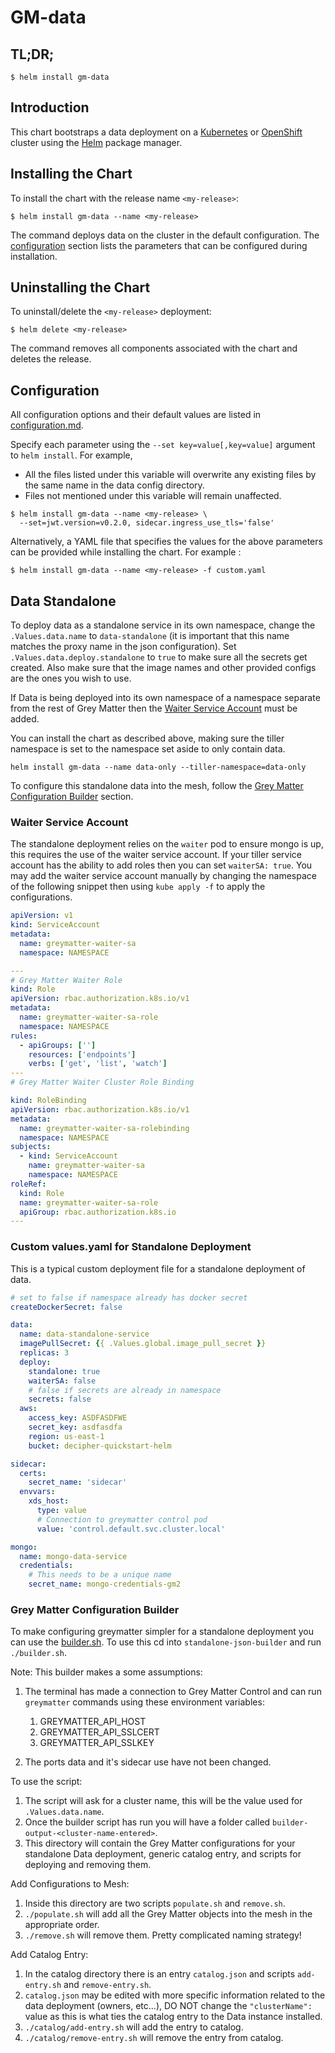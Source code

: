 # GM-data

## TL;DR;

```console
$ helm install gm-data
```

## Introduction

This chart bootstraps a data deployment on a [Kubernetes](http://kubernetes.io) or [OpenShift](https://www.openshift.com/) cluster using the [Helm](https://helm.sh) package manager.

## Installing the Chart

To install the chart with the release name `<my-release>`:

```console
$ helm install gm-data --name <my-release>
```

The command deploys data on the cluster in the default configuration. The [configuration](#configuration) section lists the parameters that can be configured during installation.

## Uninstalling the Chart

To uninstall/delete the `<my-release>` deployment:

```console
$ helm delete <my-release>
```

The command removes all components associated with the chart and deletes the release.

## Configuration

All configuration options and their default values are listed in [configuration.md](configuration.md).

Specify each parameter using the `--set key=value[,key=value]` argument to `helm install`. For example,

- All the files listed under this variable will overwrite any existing files by the same name in the data config directory.
- Files not mentioned under this variable will remain unaffected.

```console
$ helm install gm-data --name <my-release> \
  --set=jwt.version=v0.2.0, sidecar.ingress_use_tls='false'
```

Alternatively, a YAML file that specifies the values for the above parameters can be provided while installing the chart. For example :

```console
$ helm install gm-data --name <my-release> -f custom.yaml
```


## Data Standalone

To deploy data as a standalone service in its own namespace, change the `.Values.data.name` to `data-standalone` (it is important that this name matches the proxy name in the json configuration).  Set `.Values.data.deploy.standalone` to `true` to make sure all the secrets get created.  Also make sure that the image names and other provided configs are the ones you wish to use.

If Data is being deployed into its own namespace of a namespace separate from the rest of Grey Matter then the [Waiter Service Account](#Waiter-Service-Account) must be added.

You can install the chart as described above, making sure the tiller namespace is set to the namespace set aside to only contain data.

`helm install gm-data --name data-only --tiller-namespace=data-only`

To configure this standalone data into the mesh, follow the [Grey Matter Configuration Builder](#Grey-Matter-Configuration-Builder) section.

### Waiter Service Account

The standalone deployment relies on the `waiter` pod to ensure mongo is up, this requires the use of the waiter service account.  If your tiller service account has the ability to add roles then you can set `waiterSA: true`.  You may add the waiter service account manually by changing the namespace of the following snippet then using `kube apply -f` to apply the configurations.

```yaml
apiVersion: v1
kind: ServiceAccount
metadata:
  name: greymatter-waiter-sa
  namespace: NAMESPACE

---
# Grey Matter Waiter Role
kind: Role
apiVersion: rbac.authorization.k8s.io/v1
metadata:
  name: greymatter-waiter-sa-role
  namespace: NAMESPACE
rules:
  - apiGroups: ['']
    resources: ['endpoints']
    verbs: ['get', 'list', 'watch']
---
# Grey Matter Waiter Cluster Role Binding

kind: RoleBinding
apiVersion: rbac.authorization.k8s.io/v1
metadata:
  name: greymatter-waiter-sa-rolebinding
  namespace: NAMESPACE
subjects:
  - kind: ServiceAccount
    name: greymatter-waiter-sa
    namespace: NAMESPACE
roleRef:
  kind: Role
  name: greymatter-waiter-sa-role
  apiGroup: rbac.authorization.k8s.io
---
```

### Custom values.yaml for Standalone Deployment

This is a typical custom deployment file for a standalone deployment of data.  

```yaml
# set to false if namespace already has docker secret
createDockerSecret: false

data:
  name: data-standalone-service
  imagePullSecret: {{ .Values.global.image_pull_secret }}
  replicas: 3
  deploy:
    standalone: true
    waiterSA: false
    # false if secrets are already in namespace
    secrets: false
  aws:
    access_key: ASDFASDFWE
    secret_key: asdfasdfa
    region: us-east-1
    bucket: decipher-quickstart-helm

sidecar:
  certs:
    secret_name: 'sidecar'
  envvars:
    xds_host:
      type: value
      # Connection to greymatter control pod
      value: 'control.default.svc.cluster.local'

mongo:
  name: mongo-data-service
  credentials:
    # This needs to be a unique name
    secret_name: mongo-credentials-gm2

```

### Grey Matter Configuration Builder

To make configuring greymatter simpler for a standalone deployment you can use the [builder.sh](standalone-json-builder/builder.sh).  To use this cd into `standalone-json-builder` and run `./builder.sh`.  

Note: This builder makes a some assumptions:

  1. The terminal has made a connection to Grey Matter Control and can run `greymatter` commands using these environment variables:

     1. GREYMATTER_API_HOST
     2. GREYMATTER_API_SSLCERT
     3. GREYMATTER_API_SSLKEY
  2. The ports data and it's sidecar use have not been changed.

To use the script:

  1. The script will ask for a cluster name, this will be the value used for `.Values.data.name`.
  2. Once the builder script has run you will have a folder called `builder-output-<cluster-name-entered>`.
  3. This directory will contain the Grey Matter configurations for your standalone Data deployment, generic catalog entry, and scripts for deploying and removing them.

Add Configurations to Mesh:

  1. Inside this directory are two scripts `populate.sh` and `remove.sh`.
  2. `./populate.sh` will add all the Grey Matter objects into the mesh in the appropriate order.
  3. `./remove.sh` will remove them. Pretty complicated naming strategy!

Add Catalog Entry:

  1. In the catalog directory there is an entry `catalog.json` and scripts `add-entry.sh` and `remove-entry.sh`.
  2. `catalog.json` may be edited with more specific information related to the data deployment (owners, etc...), DO NOT change the `"clusterName":` value as this is what ties the catalog entry to the Data instance installed.
  3. `./catalog/add-entry.sh` will add the entry to catalog.
  4. `./catalog/remove-entry.sh` will remove the entry from catalog.
